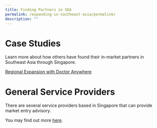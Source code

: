 ```yaml
---
title: Finding Partners in SEA
permalink: /expanding-in-southeast-asia/permalink/
description: ""
---
```

# Case Studies
Learn more about how others have found their in-market partners in Southeast Asia through Singapore.

[Regional Expansion with Doctor Anywhere](https://www.edb.gov.sg/en/business-insights/insights/growth-islands-regional-expansion-with-doctoranywhere.html)

# General Service Providers

There are several service providers based in Singapore that can provide market entry advisory.

You may find out more [here](https://www.edb.gov.sg/connections-concierge/service-providers.html). 




